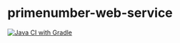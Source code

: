 # primenumber-web-service

[![Java CI with Gradle](https://github.com/deepaksisupal/primenumber-web-service/actions/workflows/build_and_push.yml/badge.svg)](https://github.com/deepaksisupal/primenumber-web-service/actions/workflows/build_and_push.yml)
